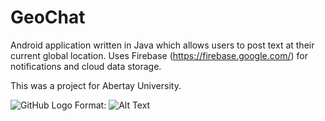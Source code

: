 # GeoChat
Android application written in Java which allows users to post text at their current global location. Uses Firebase (https://firebase.google.com/) for notifications and cloud data storage.

This was a project for Abertay University.

![GitHub Logo](/images/logo.png)
Format: ![Alt Text](url)
